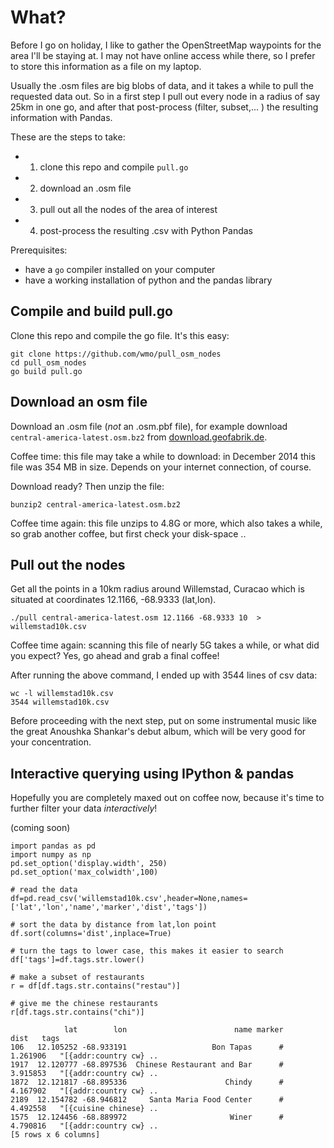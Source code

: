 # What? 

Before I go on holiday, I like to gather the OpenStreetMap waypoints for the area I'll be staying at. I may not have online access while there, so I prefer to store this information as a file on my laptop.

Usually the .osm files are big blobs of data, and it takes a while to pull the requested data out. So in a first step I pull out every node in a radius of say 25km in one go, and after that post-process (filter, subset,... ) the resulting information with Pandas.

These are the steps to take:

* 1. clone this repo and compile `pull.go` 
* 2. download an .osm file
* 3. pull out all the nodes of the area of interest
* 4. post-process the resulting .csv with Python Pandas  

Prerequisites: 

- have a `go` compiler installed on your computer
- have a working installation of python and the pandas library



## Compile and build pull.go 

Clone this repo and compile the go file. It's this easy: 

    git clone https://github.com/wmo/pull_osm_nodes
    cd pull_osm_nodes
    go build pull.go


## Download an osm file

Download an .osm file (*not* an .osm.pbf file), for example download `central-america-latest.osm.bz2` from [download.geofabrik.de](http://download.geofabrik.de).  

Coffee time: this file may take a while to download: in December 2014 this file was 354 MB in size. Depends on your internet connection, of course.

Download ready? Then unzip the file: 

    bunzip2 central-america-latest.osm.bz2

Coffee time again: this file unzips to 4.8G or more, which also takes a while, so grab another coffee, but first check your disk-space ..



## Pull out the nodes

Get all the points in a 10km radius around Willemstad, Curacao which is situated at coordinates 12.1166, -68.9333 (lat,lon).

    ./pull central-america-latest.osm 12.1166 -68.9333 10  > willemstad10k.csv

Coffee time again: scanning this file of nearly 5G takes a while, or what did you expect? Yes, go ahead and grab a final coffee!

After running the above command, I ended up with 3544 lines of csv data: 

    wc -l willemstad10k.csv 
    3544 willemstad10k.csv

Before proceeding with the next step, put on some instrumental music like the great Anoushka Shankar's debut album, which will be very good for your concentration. 


## Interactive querying using IPython & pandas 

Hopefully you are completely maxed out on coffee now, because it's time to further filter your data *interactively*! 

(coming soon)

    import pandas as pd
    import numpy as np
    pd.set_option('display.width', 250)
    pd.set_option('max_colwidth',100)

    # read the data
    df=pd.read_csv('willemstad10k.csv',header=None,names=['lat','lon','name','marker','dist','tags'])

    # sort the data by distance from lat,lon point
    df.sort(columns='dist',inplace=True)

    # turn the tags to lower case, this makes it easier to search
    df['tags']=df.tags.str.lower()

    # make a subset of restaurants
    r = df[df.tags.str.contains("restau")]

    # give me the chinese restaurants
    r[df.tags.str.contains("chi")]

                lat        lon                        name marker      dist   tags
    106   12.105252 -68.933191                   Bon Tapas      #  1.261906   "[{addr:country cw} ..
    1917  12.120777 -68.897536  Chinese Restaurant and Bar      #  3.915853   "[{addr:country cw} ..
    1872  12.121817 -68.895336                      Chindy      #  4.167902   "[{addr:country cw} ..
    2189  12.154782 -68.946812     Santa Maria Food Center      #  4.492558   "[{cuisine chinese} ..
    1575  12.124456 -68.889972                       Winer      #  4.790816   "[{addr:country cw} ..
    [5 rows x 6 columns]


